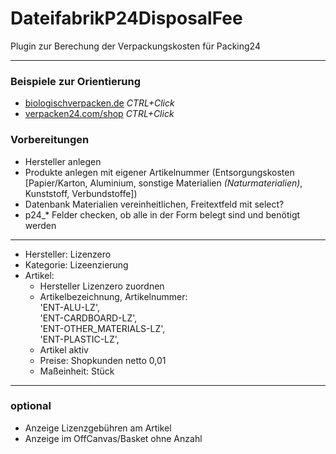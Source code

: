 # DateifabrikP24DisposalFee

Plugin zur Berechung der Verpackungskosten für Packing24

***

### Beispiele zur Orientierung

- [biologischverpacken.de](https://www.biologischverpacken.de/) *CTRL+Click*
- [verpacken24.com/shop](https://www.verpacken24.com/shop/) *CTRL+Click*

### Vorbereitungen

- Hersteller anlegen
- Produkte anlegen mit eigener Artikelnummer (Entsorgungskosten [Papier/Karton, Aluminium, sonstige Materialien *(Naturmaterialien)*, Kunststoff, Verbundstoffe])
- Datenbank Materialien vereinheitlichen, Freitextfeld mit select?
- p24_* Felder checken, ob alle in der Form belegt sind und benötigt werden

---

- Hersteller: Lizenzero
- Kategorie: Lizeenzierung
- Artikel:  
    - Hersteller Lizenzero zuordnen
    - Artikelbezeichnung, Artikelnummer:  
    'ENT-ALU-LZ',  
    'ENT-CARDBOARD-LZ',  
    'ENT-OTHER_MATERIALS-LZ',  
    'ENT-PLASTIC-LZ',  
    - Artikel aktiv
    - Preise: Shopkunden netto 0,01
    - Maßeinheit: Stück

---

### optional

- Anzeige Lizenzgebühren am Artikel
- Anzeige im OffCanvas/Basket ohne Anzahl